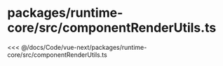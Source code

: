 # packages/runtime-core/src/componentRenderUtils.ts

<<< @/docs/Code/vue-next/packages/runtime-core/src/componentRenderUtils.ts
